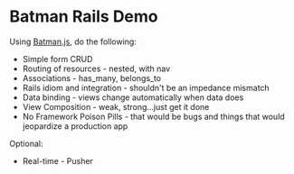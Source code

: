 Batman Rails Demo
=================

Using [Batman.js](http://www.batmanjs.org), do the following:

*   Simple form CRUD
*   Routing of resources - nested, with nav
*   Associations - has_many, belongs_to
*   Rails idiom and integration - shouldn't be an impedance mismatch
*   Data binding - views change automatically when data does
*   View Composition - weak, strong...just get it done
*   No Framework Poison Pills - that would be bugs and things that would jeopardize a production app

Optional:

*   Real-time - Pusher